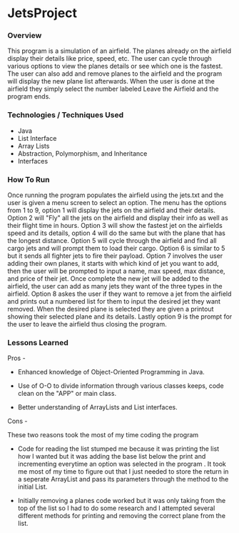 # JetsProject

### Overview

   This program is a simulation of an airfield.  The planes already on the airfield display their details like price, speed, etc.  The user can cycle through various options to view the planes details or see which one is the fastest.  The user can also add and remove planes to the airfield and the program will display the new plane list afterwards. When the user is done at the airfield they simply select the number labeled Leave the Airfield and the program ends.  


### Technologies / Techniques Used

 - Java
 - List Interface
 - Array Lists
 - Abstraction, Polymorphism, and Inheritance
 - Interfaces


### How To Run

  Once running the program populates the airfield using the jets.txt and the user is given a menu screen to select an option.  The menu has the options from 1 to 9, option 1 will display the jets on the airfield and their details.  Option 2 will "Fly" all the jets on the airfield and display their info as well as their flight time in hours. Option 3 will show the fastest jet on the airfields speed and its details, option 4 will do the same but with the plane that has the longest distance.  Option 5 will cycle through the airfield and find all cargo jets and will prompt them to load their cargo.  Option 6 is similar to 5 but it sends all fighter jets to fire their payload.  Option 7 involves the user adding their own planes, it starts with which kind of jet you want to add, then the user will be prompted to input a name, max speed, max distance, and price of their jet.  Once complete the new jet will be added to the airfield, the user can add as many jets they want of the three types in the airfield.  Option 8 askes the user if they want to remove a jet from the airfield and prints out a numbered list for them to input the desired jet they want removed.  When the desired plane is selected they are given a printout showing their selected plane and its details. Lastly option 9 is the prompt for the user to leave the airfield thus closing the program. 


### Lessons Learned

  Pros -

 - Enhanced knowledge of Object-Oriented Programming in Java.

 - Use of O-O to divide information through various classes keeps, code clean on the "APP" or main class.

 - Better understanding of ArrayLists and List interfaces.

  Cons - 

   These two reasons took the most of my time coding the program 

 - Code for reading the list stumped me because it was printing the list how I wanted but it was adding the base list below the print and incrementing everytime an option was selected in the program .  It took me most of my time to figure out that I just needed to store the return in a seperate ArrayList and pass its parameters through the method to the initial List.

 - Initially removing a planes code worked but it was only taking from the top of the list so I had to do some research and I attempted several different methods for printing and removing the correct plane from the list.


